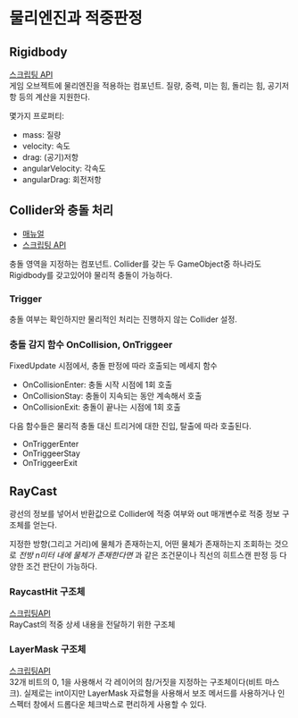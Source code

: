 # 물리엔진과 적중판정

## Rigidbody

[스크립팅 API](https://docs.unity3d.com/2021.3/Documentation/ScriptReference/Rigidbody.html)  
게임 오브젝트에 물리엔진을 적용하는 컴포넌트. 질량, 중력, 미는 힘, 돌리는 힘, 공기저항 등의 계산을 지원한다.

몇가지 프로퍼티:

* mass: 질량
* velocity: 속도
* drag: (공기)저항
* angularVelocity: 각속도
* angularDrag: 회전저항

## Collider와 충돌 처리

* [매뉴얼](https://docs.unity3d.com/kr/2021.3/Manual/CollidersOverview.html)
* [스크립팅 API](https://docs.unity3d.com/2021.3/Documentation/ScriptReference/Collider.html)

충돌 영역을 지정하는 컴포넌트. Collider를 갖는 두 GameObject중 하나라도 Rigidbody를 갖고있어야 물리적 충돌이 가능하다.

### Trigger

충돌 여부는 확인하지만 물리적인 처리는 진행하지 않는 Collider 설정.

### 충돌 감지 함수 OnCollision, OnTriggeer

FixedUpdate 시점에서, 충돌 판정에 따라 호출되는 메세지 함수

* OnCollisionEnter: 충돌 시작 시점에 1회 호출
* OnCollisionStay: 충돌이 지속되는 동안 계속해서 호출
* OnCollisionExit: 충돌이 끝나는 시점에 1회 호출

다음 함수들은 물리적 충돌 대신 트리거에 대한 진입, 탈출에 따라 호출된다.

* OnTriggerEnter
* OnTriggeerStay
* OnTriggeerExit

## RayCast

광선의 정보를 넣어서 반환값으로 Collider에 적중 여부와 out 매개변수로 적중 정보 구조체를 얻는다.

지정한 방향(그리고 거리)에 물체가 존재하는지, 어떤 물체가 존재하는지 조회하는 것으로 _전방 n미터 내에 물체가 존재한다면_ 과 같은 조건문이나 직선의 히트스캔 판정 등 다양한 조건 판단이 가능하다.

### RaycastHit 구조체

[스크립팅API](https://docs.unity3d.com/2021.3/Documentation/ScriptReference/RaycastHit.html)  
RayCast의 적중 상세 내용을 전달하기 위한 구조체

### LayerMask 구조체

[스크립팅API](https://docs.unity3d.com/2021.3/Documentation/ScriptReference/LayerMask.html)  
32개 비트의 0, 1을 사용해서 각 레이어의 참/거짓을 지정하는 구조체이다(비트 마스크). 실제로는 int이지만 LayerMask 자료형을 사용해서 보조 메서드를 사용하거나 인스펙터 창에서 드롭다운 체크박스로 편리하게 사용할 수 있다.

